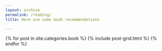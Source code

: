```yaml
---
layout: archive
permalink: /reading/
title: Here are some book recommendations

---
```


<div class="tiles">
{% for post in site.categories.book %}
  {% include post-grid.html %}
{% endfor %}
</div>